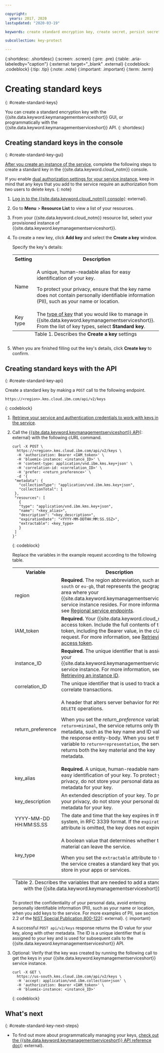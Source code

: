 ```yaml
---

copyright:
  years: 2017, 2020
lastupdated: "2020-03-19"

keywords: create standard encryption key, create secret, persist secret, create encryption key, standard encryption key API examples

subcollection: key-protect

---
```


{:shortdesc: .shortdesc}
{:screen: .screen}
{:pre: .pre}
{:table: .aria-labeledby="caption"}
{:external: target="_blank" .external}
{:codeblock: .codeblock}
{:tip: .tip}
{:note: .note}
{:important: .important}
{:term: .term}

# Creating standard keys
{: #create-standard-keys}

You can create a standard encryption key with the {{site.data.keyword.keymanagementserviceshort}} GUI, or programmatically with the {{site.data.keyword.keymanagementserviceshort}} API.
{: shortdesc}

## Creating standard keys in the console
{: #create-standard-key-gui}

[After you create an instance of the service](/docs/key-protect?topic=key-protect-provision), complete the following steps to create a standard key in the {{site.data.keyword.cloud_notm}} console.

If you enable [dual authorization settings for your service instance](/docs/key-protect?topic=key-protect-manage-dual-auth), keep in mind that any keys that you add to the service require an authorization from two users to delete keys.
{: note}

1. [Log in to the {{site.data.keyword.cloud_notm}} console](https://{DomainName}/){: external}.
2. Go to **Menu** &gt; **Resource List** to view a list of your resources.
3. From your {{site.data.keyword.cloud_notm}} resource list, select your provisioned instance of {{site.data.keyword.keymanagementserviceshort}}.
4. To create a new key, click **Add key** and select the **Create a key** window.

    Specify the key's details:

    <table>
      <tr>
        <th>Setting</th>
        <th>Description</th>
      </tr>
      <tr>
        <td>Name</td>
        <td>
          <p>A unique, human-readable alias for easy identification of your key.</p>
          <p>To protect your privacy, ensure that the key name does not contain personally identifiable information (PII), such as your name or location.</p>
        </td>
      </tr>
      <tr></tr>
        <td>Key type</td>
        <td>The <a href="/docs/key-protect/concepts?topic=key-protect-envelope-encryption#key-types">type of key</a> that you would like to manage in {{site.data.keyword.keymanagementserviceshort}}. From the list of key types, select <b>Standard key</b>.</td>
      </tr>
      <caption style="caption-side:bottom;">Table 1. Describes the <b>Create a key</b> settings</caption>
    </table>

5. When you are finished filling out the key's details, click **Create key** to confirm.

## Creating standard keys with the API
{: #create-standard-key-api}

Create a standard key by making a `POST` call to the following endpoint.

```
https://<region>.kms.cloud.ibm.com/api/v2/keys
```
{: codeblock}

1. [Retrieve your service and authentication credentials to work with keys in the service](/docs/key-protect?topic=key-protect-set-up-api).

2. Call the [{{site.data.keyword.keymanagementserviceshort}} API](https://{DomainName}/apidocs/key-protect){: external} with the following cURL command.

    ```cURL
    curl -X POST \
      https://<region>.kms.cloud.ibm.com/api/v2/keys \
      -H 'authorization: Bearer <IAM_token>' \
      -H 'bluemix-instance: <instance_ID>' \
      -H 'content-type: application/vnd.ibm.kms.key+json' \
      -H 'correlation-id: <correlation_ID>' \
      -H 'prefer: <return_preference>' \
      -d '{
     "metadata": {
       "collectionType": "application/vnd.ibm.kms.key+json",
       "collectionTotal": 1
     },
     "resources": [
       {
       "type": "application/vnd.ibm.kms.key+json",
       "name": "<key_alias>",
       "description": "<key_description>",
       "expirationDate": "<YYYY-MM-DDTHH:MM:SS.SSZ>",
       "extractable": <key_type>
       }
     ]
    }'
    ```
    {: codeblock}

    Replace the variables in the example request according to the following table.
    <table>
      <tr>
        <th>Variable</th>
        <th>Description</th>
      </tr>
      <tr>
        <td><varname>region</varname></td>
        <td><strong>Required.</strong> The region abbreviation, such as <code>us-south</code> or <code>eu-gb</code>, that represents the geographic area where your {{site.data.keyword.keymanagementserviceshort}} service instance resides. For more information, see <a href="/docs/key-protect?topic=key-protect-regions#service-endpoints">Regional service endpoints</a>.</td>
      </tr>
      <tr>
        <td><varname>IAM_token</varname></td>
        <td><strong>Required.</strong> Your {{site.data.keyword.cloud_notm}} access token. Include the full contents of the <code>IAM</code> token, including the Bearer value, in the cURL request. For more information, see <a href="/docs/key-protect?topic=key-protect-retrieve-access-token">Retrieving an access token</a>.</td>
      </tr>
      <tr>
        <td><varname>instance_ID</varname></td>
        <td><strong>Required.</strong> The unique identifier that is assigned to your {{site.data.keyword.keymanagementserviceshort}} service instance. For more information, see <a href="/docs/key-protect?topic=key-protect-retrieve-instance-ID">Retrieving an instance ID</a>.</td>
      </tr>
      <tr>
        <td><varname>correlation_ID</varname></td>
        <td>The unique identifier that is used to track and correlate transactions.</td>
      </tr>
      <tr>
        <td><varname>return_preference</varname></td>
        <td><p>A header that alters server behavior for <code>POST</code> and <code>DELETE</code> operations.</p><p>When you set the <em>return_preference</em> variable to <code>return=minimal</code>, the service returns only the key metadata, such as the key name and ID value, in the response entity-body. When you set the variable to <code>return=representation</code>, the service returns both the key material and the key metadata.</p></td>
      </tr>
      <tr>
        <td><varname>key_alias</varname></td>
        <td><strong>Required.</strong> A unique, human-readable name for easy identification of your key. To protect your privacy, do not store your personal data as metadata for your key.</td>
      </tr>
      <tr>
        <td><varname>key_description</varname></td>
        <td>An extended description of your key. To protect your privacy, do not store your personal data as metadata for your key.</td>
      </tr>
      <tr>
        <td><varname>YYYY-MM-DD</varname><br><varname>HH:MM:SS.SS</varname></td>
        <td>The date and time that the key expires in the system, in RFC 3339 format. If the <code>expirationDate</code> attribute is omitted, the key does not expire.</td>
      </tr>
      <tr>
        <td><varname>key_type</varname></td>
        <td>
          <p>A boolean value that determines whether the key material can leave the service.</p>
          <p>When you set the <code>extractable</code> attribute to <code>true</code>, the service creates a standard key that you can store in your apps or services.</p>
        </td>
      </tr>
        <caption style="caption-side:bottom;">Table 2. Describes the variables that are needed to add a standard key with the {{site.data.keyword.keymanagementserviceshort}} API</caption>
    </table>

    To protect the confidentiality of your personal data, avoid entering personally identifiable information (PII), such as your name or location, when you add keys to the service. For more examples of PII, see section 2.2 of the [NIST Special Publication 800-122](https://www.nist.gov/publications/guide-protecting-confidentiality-personally-identifiable-information-pii){: external}.
    {: important}

    A successful `POST api/v2/keys` response returns the ID value for your key, along with other metadata. The ID is a unique identifier that is assigned to your key and is used for subsequent calls to the {{site.data.keyword.keymanagementserviceshort}} API.

3. Optional: Verify that the key was created by running the following call to get the keys in your {{site.data.keyword.keymanagementserviceshort}} service instance.

    ```cURL
    curl -X GET \
      https://us-south.kms.cloud.ibm.com/api/v2/keys \
      -H 'accept: application/vnd.ibm.collection+json' \
      -H 'authorization: Bearer <IAM_token>' \
      -H 'bluemix-instance: <instance_ID>'
    ```
    {: codeblock}


## What's next
{: #create-standard-key-next-steps}

- To find out more about programmatically managing your keys, [check out the {{site.data.keyword.keymanagementserviceshort}} API reference doc](https://{DomainName}/apidocs/key-protect){: external}.
